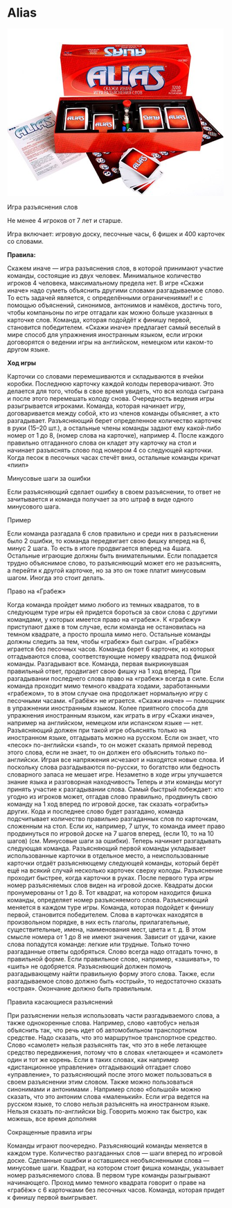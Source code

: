 # Alias

![alias](img/alias.jpg)

Игра разъяснения слов 

Не менее 4 игроков от 7 лет и старше.

Игра включает: игровую доску, песочные часы, 6 фишек и 400 карточек со словами.

  
**Правила:**

Скажем иначе — игра разъяснения слов, в которой принимают участие команды, состоящие из двух человек. Минимальное количество игроков 4 человека, максимальному предела нет. 
В игре «Скажи иначе» надо суметь объяснить другими словами разгадываемое слово. То есть задачей является, с определёнными ограничениями!! и с помощью объяснений, синонимов, антонимов и намёков, достичь того, чтобы компаньоны по игре отгадали как можно больше указанных в карточке слов. Команда, которая подойдёт к финишу первой, становится победителем. 
«Скажи иначе» предлагает самый веселый в мире способ для упражнения иностранным языком, если игроки договорятся о ведении игры на английском, немецком или каком-то другом языке. 
  
**Ход  игры**

Карточки со словами перемешиваются и складываются в ячейки коробки. Последнюю карточку каждой колоды переворачивают. Это делается для того, чтобы в свое время увидеть, что вся колода сыграна и после этого перемешать колоду снова. Очередность ведения игры разыгрывается игроками. Команда, которая начинает игру, договаривается между собой, кто из членов команды объясняет, а кто разгадывает. Разъясняющий берет определенное количество карточек в руки (15–20 шт.), а остальные члены команды задают ему какой-либо номер от 1 до 8, (номер слова на карточке), например 4. После каждого правильно отгаданного слова он кладет эту карточку на стол и начинает разъяснять слово под номером 4 со следующей карточки. Когда песок в песочных часах стечёт вниз, остальные команды кричат «пиип» 
  
Минусовые шаги за ошибки

Если разъясняющий сделает ошибку в своем разъяснении, то ответ не зачитывается и команда получает за это штраф в виде одного минусового шага. 
  
Пример

Если команда разгадала 6 слов правильно и среди них в разъяснении было 2 ошибки, то команда передвигает свою фишку вперед на 6, минус 2 шага. То есть в итоге продвигается вперед на 4шага. Остальные играющие должны быть внимательными. 
Если попадается трудно объяснимое слово, то разъясняющий может его не разъяснять, а перейти к другой карточке, но за это он тоже платит минусовым шагом. Иногда это стоит делать. 
  
Право на «Грабеж»

Когда команда пройдет мимо любого из темных квадратов, то в следующем туре игры ей придется бороться за свои слова с другими командами, у которых имеется право на «грабеж». К «грабежу» приступают даже в том случае, если команда не остановилась на темном квадрате, а просто прошла мимо него. Остальные команды должны следить за тем, чтобы «грабеж» был сыгран. «Грабёж» играется без песочных часов. Команда берет 6 карточек, из которых отгадываются слова, соответствующие номеру квадрата под фишкой команды. Разгадывают все. Команда, первая выкрикнувшая правильный ответ, продвигает свою фишку на 1 ход вперед. При разгадывании последнего слова право на «грабеж» всегда в силе. 
Если команда проходит мимо темного квадрата ходами, заработанными «грабежом», то в этом случае она продолжает нормальную игру с песочными часами. «Грабёж» не играется. 
«Скажи иначе» — помощник в упражнении иностранным языком. 
Колее приятного способа для упражнения иностранным языком, как играть в игру «Скажи иначе», например на английском, немецком или испанском языке — нет. Разъясняющий должен при такой игре объяснять только на иностранном языке, отгадывать можно на русском. Если он знает, что «песок» по-английски «sand», то он может сказать прямой перевод этого слова, если не знает, то он должен его объяснить только по-английски. Играя все напряжения исчезают и находятся новые слова. И поскольку слова разгадываются по-русски, то богатство или бедность словарного запаса не мешает игре. Незаметно в ходе игры улучшается знание языка и разговорная находчивость Теперь и эти команды могут принять участие к разгадывании слова. Самый быстрый побеждает: кто угодно из игроков может, отгадав слово правильно, продвинуть свою команду на 1 ход вперед по игровой доске, так сказать «ограбить» других. 
Кода и последнее слово будет разгадано, команда подсчитывает количество правильно разгаданных слов по карточкам, сложенным на стол. Если их, например, 7 штук, то команда имеет право продвинуться по игровой доске на 7 шагов вперед, (если 10, то на 10 шагов) (см. Минусовые шаги за ошибки). 
Теперь начинает разгадывать следующая команда. Разъясняющий первой команды укладывает использованные карточки в отдельное место, а неиспользованные карточки отдаёт разъясняющему следующей команды, который берёт ещё на всякий случай несколько карточек сверху колоды. Разъяснение проходит быстрее, когда карточки в руках. 
После первого тура игры номер разъясняемых слов виден на игровой доске. Квадраты доски пронумерованы от 1 до 8. Тот квадрат, на котором находится фишка команды, определяет номер разъясняемого слова. 
Разъясняющий меняется в каждом туре игры. 
Команда, которая подойдет к финишу первой, становится победителем. 
Слова в карточках находятся в произвольном порядке, в них есть глаголы, прилагательные, существительные, имена, наименования мест, цвета и т. д. В этом смысле номера от 1 до 8 не имеют значения. Зависит от удачи, какие слова попадутся команде: легкие или трудные. 
Только  точно разгаданные ответы одобряться. 
Слово всегда надо отгадать точно, в правильной форме. Если правильное слово, например, «зашивать», то «шить» не одобряется. Разъясняющий должен помочь разгадывающему найти правильную форму этого слова. Также, если разгадываемое слово должно быть «острый», то недостаточно сказать «острая». Окончание должно быть правильным. 
  
Правила касающиеся разъяснений

При разъяснении нельзя использовать части разгадываемого слова, а также однокоренные слова. Например, слово «автобус» нельзя объяснить так, что речь идет об автомобильном транспортном средстве. Надо сказать, что это маршрутное транспортное средство. Слово «самолет» нельзя разъяснять так, что это в небе летающее средство передвижения, потому что в словах «летающее» и «самолет» один и тот же корень. Если в таких словах, как например «дистанционное управление» отгадывающий отгадает слово «управление», то разъясняющий после этого может пользоваться в своем разъяснении этим словом. Также можно пользоваться синонимами и антонимами . Например слово «большой» можно сказать, что это антоним слова «маленький». Если игра ведется на русском языке, то слово нельзя разъяснять на иностранном языке. Нельзя сказать по-английски big.  Говорить можно так быстро, как можешь, все время дополняя 
  
Сокращенные правила игры

Команды играют поочередно. Разъясняющий команды меняется в каждом туре. Количество разгаданных слов — шаги вперед по игровой доске. 
Сделанные ошибки и оставшиеся необъясненными слова — минусовые шаги. 
Квадрат, на котором стоит фишка команды, указывает номер разъясняемого слова. В первом туре команды разыгрывают начинающего. 
Проход мимо темного квадрата говорит о праве на «грабёж» с 6 карточками без песочных часов. 
Команда, которая придет к финишу первой выигрывает.